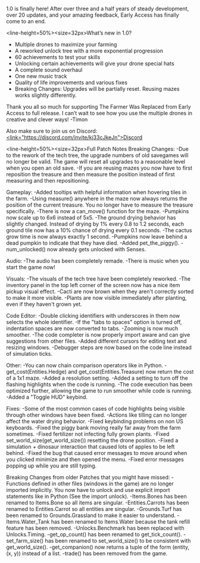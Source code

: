 1.0 is finally here!</size>
</line-height>
After over three and a half years of steady development, over 20 updates, and your amazing feedback, Early Access has finally come to an end.

<line-height=50%><size=32px>What’s new in 1.0?</size>
</line-height>
- Multiple drones to maximize your farming
- A reworked unlock tree with a more exponential progression
- 60 achievements to test your skills
- Unlocking certain achievements will give your drone special hats
- A complete sound overhaul
- One new music track
- Quality of life improvements and various fixes
- Breaking Changes: Upgrades will be partially reset. Reusing mazes works slightly differently.

Thank you all so much for supporting The Farmer Was Replaced from Early Access to full release. 
I can’t wait to see how you use the multiple drones in creative and clever ways!
-Timon

Also make sure to join us on Discord: 
<u><link="https://discord.com/invite/kj33cJkeJn">Discord</link></u>

<line-height=50%><size=32px>Full Patch Notes</size>
</line-height>
Breaking Changes:
-Due to the rework of the tech tree, the upgrade numbers of old savegames will no longer be valid. The game will reset all upgrades to a reasonable level when you open an old save.
-If you are reusing mazes you now have to first reposition the treasure and then measure the position instead of first measuring and then repositioning.

Gameplay:
-Added tooltips with helpful information when hovering tiles in the farm.
-Using measure() anywhere in the maze now always returns the position of the current treasure. You no longer have to measure the treasure specifically.
-There is now a can_move() function for the maze.
-Pumpkins now scale up to 6x6 instead of 5x5.
-The ground drying behavior has slightly changed. Instead of drying by 1% every 0.8 to 1.2 seconds, each ground tile now has a 10% chance of drying every 0.1 seconds.
-The cactus grow time is now always exactly 1 second.
-Pumpkins now leave behind a dead pumpkin to indicate that they have died.
-Added pet_the_piggy().
-num_unlocked() now already gets unlocked with Senses.

Audio:
-The audio has been completely remade.
-There is music when you start the game now!

Visuals:
-The visuals of the tech tree have been completely reworked.
-The inventory panel in the top left corner of the screen now has a nice item pickup visual effect.
-Cacti are now brown when they aren't correctly sorted to make it more visible.
-Plants are now visible immediately after planting, even if they haven't grown yet.

Code Editor:
-Double clicking identifiers with underscores in them now selects the whole identifier.
-If the "tabs to spaces" option is turned off, indentation spaces are now converted to tabs.
-Zooming is now much smoother.
-The code completer is now properly import aware and can give suggestions from other files.
-Added different cursors for editing text and resizing windows.
-Debugger steps are now based on the code line instead of simulation ticks.

Other:
-You can now chain comparison operators like in Python.
-get_cost(Entities.Hedge) and get_cost(Entities.Treasure) now return the cost of a 1x1 maze.
-Added a resolution setting.
-Added a setting to turn off the flashing highlights when the code is running.
-The code execution has been optimized further, allowing the game to run smoother while code is running.
-Added a "Toggle HUD" keybind.

Fixes:
-Some of the most common cases of code highlights being visible through other windows have been fixed.
-Actions like tilling can no longer affect the water drying behavior.
-Fixed keybinding problems on non US keyboards.
-Fixed the piggy bank moving really far away from the farm sometimes.
-Fixed fertilizer not infecting fully grown plants.
-Fixed set_world_size(get_world_size()) resetting the drone position.
-Fixed a simulation + dinosaur interaction that caused lots of apples to be left behind.
-Fixed the bug that caused error messages to move around when you clicked minimize and then opened the menu.
-Fixed error messages popping up while you are still typing.

Breaking Changes from older Patches that you might have missed:
-Functions defined in other files (windows in the game) are no longer imported implicitly. You now have to unlock and use explicit import statements like in Python (See the import unlock).
-Items.Bones has been renamed to Items.Bone so all items are singular.
-Entities.Carrots has been renamed to Entities.Carrot so all entities are singular.
-Grounds.Turf has been renamed to Grounds.Grassland to make it easier to understand.
-Items.Water_Tank has been renamed to Items.Water because the tank refill feature has been removed.
-Unlocks.Benchmark has been replaced with Unlocks.Timing.
-get_op_count() has been renamed to get_tick_count().
-set_farm_size() has been renamed to set_world_size() to be consistent with get_world_size().
-get_companion() now returns a tuple of the form (entity, (x, y)) instead of a list.
-trade() has been removed from the game.